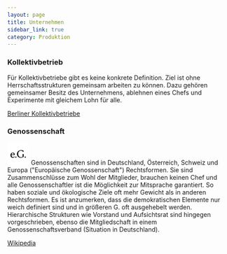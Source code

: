 ```yaml
---
layout: page
title: Unternehmen
sidebar_link: true
category: Produktion
---
```


### Kollektivbetrieb

Für Kollektivbetriebe gibt es keine konkrete Definition. Ziel ist ohne Herrschaftsstrukturen gemeinsam arbeiten zu können. Dazu gehören gemeinsamer Besitz des Unternehmens, ablehnen eines Chefs und Experimente mit gleichem Lohn für alle.

[Berliner Kollektivbetriebe](http://www.kollektiv-betriebe.org/)

### Genossenschaft
![](img/foss/eg.png "e.G.")
Genossenschaften sind in Deutschland, Österreich, Schweiz und Europa ("Europäische Genossenschaft") Rechtsformen. Sie sind Zusammenschlüsse zum Wohl der Mitglieder, brauchen keinen Chef und alle Genossenschaftler ist die Möglichkeit zur Mitsprache garantiert. So haben soziale und ökologische Ziele oft mehr Gewicht als in anderen Rechtsformen. Es ist anzumerken, dass die demokratischen Elemente nur weich definiert sind und in größeren G. oft ausgehebelt werden. Hierarchische Strukturen wie Vorstand und Aufsichtsrat sind hingegen vorgeschrieben, ebenso die Mitgliedschaft in einem Genossenschaftsverband (Situation in Deutschland).

[Wikipedia](https://de.wikipedia.org/wiki/Genossenschaft)
